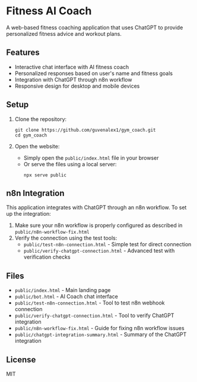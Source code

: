 # Fitness AI Coach

A web-based fitness coaching application that uses ChatGPT to provide personalized fitness advice and workout plans.

## Features

- Interactive chat interface with AI fitness coach
- Personalized responses based on user's name and fitness goals
- Integration with ChatGPT through n8n workflow
- Responsive design for desktop and mobile devices

## Setup

1. Clone the repository:
   ```
   git clone https://github.com/guvenalex1/gym_coach.git
   cd gym_coach
   ```

2. Open the website:
   - Simply open the `public/index.html` file in your browser
   - Or serve the files using a local server:
     ```
     npx serve public
     ```

## n8n Integration

This application integrates with ChatGPT through an n8n workflow. To set up the integration:

1. Make sure your n8n workflow is properly configured as described in `public/n8n-workflow-fix.html`
2. Verify the connection using the test tools:
   - `public/test-n8n-connection.html` - Simple test for direct connection
   - `public/verify-chatgpt-connection.html` - Advanced test with verification checks

## Files

- `public/index.html` - Main landing page
- `public/bot.html` - AI Coach chat interface
- `public/test-n8n-connection.html` - Tool to test n8n webhook connection
- `public/verify-chatgpt-connection.html` - Tool to verify ChatGPT integration
- `public/n8n-workflow-fix.html` - Guide for fixing n8n workflow issues
- `public/chatgpt-integration-summary.html` - Summary of the ChatGPT integration

## License

MIT